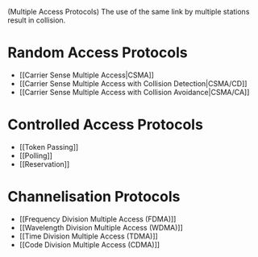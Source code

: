 (Multiple Access Protocols)
The use of the same link by multiple stations result in collision.
# Random Access Protocols
- [[Carrier Sense Multiple Access|CSMA]]
- [[Carrier Sense Multiple Access with Collision Detection|CSMA/CD]]
- [[Carrier Sense Multiple Access with Collision Avoidance|CSMA/CA]]

# Controlled Access Protocols
- [[Token Passing]]
- [[Polling]]
- [[Reservation]]
# Channelisation Protocols
- [[Frequency Division Multiple Access (FDMA)]]
- [[Wavelength Division Multiple Access (WDMA)]]
- [[Time Division Multiple Access (TDMA)]]
- [[Code Division Multiple Access (CDMA)]]